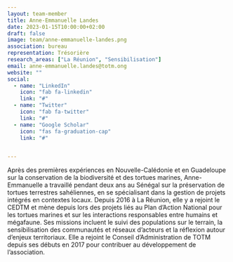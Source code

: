 ```yaml
---
layout: team-member
title: Anne-Emmanuelle Landes
date: 2023-01-15T10:00:00+02:00
draft: false
image: team/anne-emmanuelle-landes.png
association: bureau
representation: Trésorière
research_areas: ["La Réunion", "Sensibilisation"]
email: anne-emmanuelle.landes@totm.ong
website: ""
social:
  - name: "LinkedIn"
    icon: "fab fa-linkedin"
    link: "#"
  - name: "Twitter"
    icon: "fab fa-twitter"
    link: "#"
  - name: "Google Scholar"
    icon: "fas fa-graduation-cap"
    link: "#"


---
```


Après des premières expériences en Nouvelle-Calédonie et en Guadeloupe sur la conservation de la biodiversité et des tortues marines, Anne-Emmanuelle a travaillé pendant deux ans au Sénégal sur la préservation de tortues terrestres sahéliennes, en se spécialisant dans la gestion de projets intégrés en contextes locaux. Depuis 2016 à La Réunion, elle y a rejoint le CEDTM et mène depuis lors des projets liés au Plan d’Action National pour les tortues marines et sur les interactions responsables entre humains et mégafaune. Ses missions incluent le suivi des populations sur le terrain, la sensibilisation des communautés et réseaux d’acteurs et la réflexion autour d’enjeux territoriaux. Elle a rejoint le Conseil d’Administration de TOTM depuis ses débuts en 2017 pour contribuer au développement de l’association.
